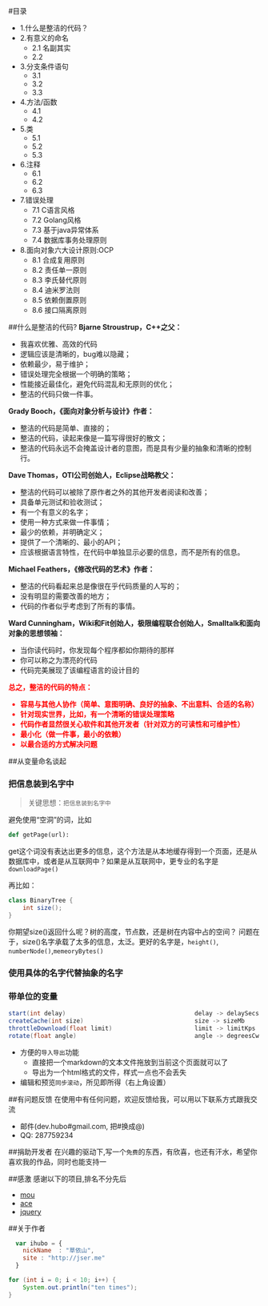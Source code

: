 #目录
* 1.什么是整洁的代码？
* 2.有意义的命名
	* 2.1 名副其实
	* 2.2
* 3.分支条件语句
	* 3.1 
	* 3.2
	* 3.3 
* 4.方法/函数
	* 4.1
	* 4.2
* 5.类
	* 5.1
	* 5.2
	* 5.3
* 6.注释
	* 6.1
	* 6.2
	* 6.3
* 7.错误处理
	* 7.1 C语言风格
	* 7.2 Golang风格
	* 7.3 基于java异常体系
	* 7.4 数据库事务处理原则
* 8.面向对象六大设计原则:OCP
	* 8.1 合成复用原则
	* 8.2 责任单一原则
	* 8.3 李氏替代原则
	* 8.4 迪米罗法则
	* 8.5 依赖倒置原则
	* 8.6 接口隔离原则

##什么是整洁的代码?
<b> Bjarne Stroustrup，C++之父：</b>
 
* 我喜欢优雅、高效的代码 
* 逻辑应该是清晰的，bug难以隐藏；
* 依赖最少，易于维护；
* 错误处理完全根据一个明确的策略；
* 性能接近最佳化，避免代码混乱和无原则的优化；
* 整洁的代码只做一件事。

<b> Grady Booch，《面向对象分析与设计》作者：</b> 

* 整洁的代码是简单、直接的；
* 整洁的代码，读起来像是一篇写得很好的散文；
* 整洁的代码永远不会掩盖设计者的意图，而是具有少量的抽象和清晰的控制行。

<b> Dave Thomas，OTI公司创始人，Eclipse战略教父：</b> 

* 整洁的代码可以被除了原作者之外的其他开发者阅读和改善；
* 具备单元测试和验收测试；
* 有一个有意义的名字；
* 使用一种方式来做一件事情；
* 最少的依赖，并明确定义；
* 提供了一个清晰的、最小的API；
* 应该根据语言特性，在代码中单独显示必要的信息，而不是所有的信息。

<b> Michael Feathers，《修改代码的艺术》作者：</b> 

* 整洁的代码看起来总是像很在乎代码质量的人写的；
* 没有明显的需要改善的地方；
* 代码的作者似乎考虑到了所有的事情。

<b>Ward Cunningham，Wiki和Fit创始人，极限编程联合创始人，Smalltalk和面向对象的思想领袖：</b> 

* 当你读代码时，你发现每个程序都如你期待的那样
* 你可以称之为漂亮的代码
* 代码完美展现了该编程语言的设计目的

<b><font color=red>
总之，整洁的代码的特点： 

* 容易与其他人协作（简单、意图明确、良好的抽象、不出意料、合适的名称）
* 针对现实世界，比如，有一个清晰的错误处理策略
* 代码作者显然很关心软件和其他开发者（针对双方的可读性和可维护性）
* 最小化（做一件事，最小的依赖）
* 以最合适的方式解决问题

</b>
</font>


##从变量命名谈起

### 把信息装到名字中
>关键思想：`把信息装到名字中`

避免使用“空洞”的词，比如
```python
def getPage(url):
```

get这个词没有表达出更多的信息，这个方法是从本地缓存得到一个页面，还是从数据库中，或者是从互联网中？如果是从互联网中，更专业的名字是 `downloadPage()` 

再比如：
```java
class BinaryTree {
	int size();
}
```
你期望size()返回什么呢？树的高度，节点数，还是树在内容中占的空间？
问题在于，size()名字承载了太多的信息，太泛。更好的名字是，`height()`, `numberNode()`,`memeoryBytes()`

### 使用具体的名字代替抽象的名字

### 带单位的变量

```java
start(int delay)   									delay -> delaySecs 
createCache(int size)								size -> sizeMb
throttleDownload(float limit)						limit -> limitKps
rotate(float angle) 								angle -> degreesCw
```

* 方便的`导入导出`功能
    *  直接把一个markdown的文本文件拖放到当前这个页面就可以了
    *  导出为一个html格式的文件，样式一点也不会丢失
* 编辑和预览`同步滚动`，所见即所得（右上角设置）


##有问题反馈
在使用中有任何问题，欢迎反馈给我，可以用以下联系方式跟我交流

* 邮件(dev.hubo#gmail.com, 把#换成@)
* QQ: 287759234


##捐助开发者
在兴趣的驱动下,写一个`免费`的东西，有欣喜，也还有汗水，希望你喜欢我的作品，同时也能支持一

##感激
感谢以下的项目,排名不分先后

* [mou](http://mouapp.com/) 
* [ace](http://ace.ajax.org/)
* [jquery](http://jquery.com)

##关于作者

```javascript
  var ihubo = {
    nickName  : "草依山",
    site : "http://jser.me"
  }
```

```java
for (int i = 0; i < 10; i++) {
    System.out.println("ten times");
}

```

